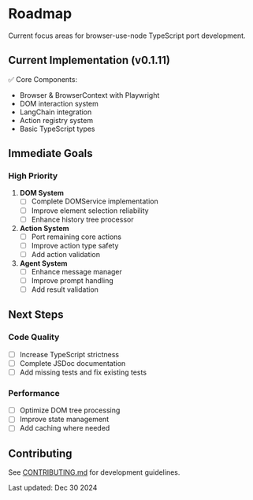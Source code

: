 # Roadmap

Current focus areas for browser-use-node TypeScript port development.

## Current Implementation (v0.1.11)

✅ Core Components:
- Browser & BrowserContext with Playwright
- DOM interaction system
- LangChain integration
- Action registry system
- Basic TypeScript types

## Immediate Goals

### High Priority
1. **DOM System**
   - [ ] Complete DOMService implementation
   - [ ] Improve element selection reliability
   - [ ] Enhance history tree processor

2. **Action System**
   - [ ] Port remaining core actions
   - [ ] Improve action type safety
   - [ ] Add action validation

3. **Agent System**
   - [ ] Enhance message manager
   - [ ] Improve prompt handling
   - [ ] Add result validation

## Next Steps

### Code Quality
- [ ] Increase TypeScript strictness
- [ ] Complete JSDoc documentation
- [ ] Add missing tests and fix existing tests

### Performance
- [ ] Optimize DOM tree processing
- [ ] Improve state management
- [ ] Add caching where needed

## Contributing

See [CONTRIBUTING.md](./CONTRIBUTING.md) for development guidelines.

Last updated: Dec 30 2024

